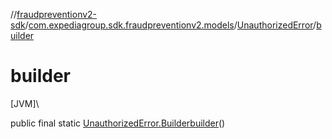 //[fraudpreventionv2-sdk](../../../index.md)/[com.expediagroup.sdk.fraudpreventionv2.models](../index.md)/[UnauthorizedError](index.md)/[builder](builder.md)

# builder

[JVM]\

public final static [UnauthorizedError.Builder](-builder/index.md)[builder](builder.md)()

